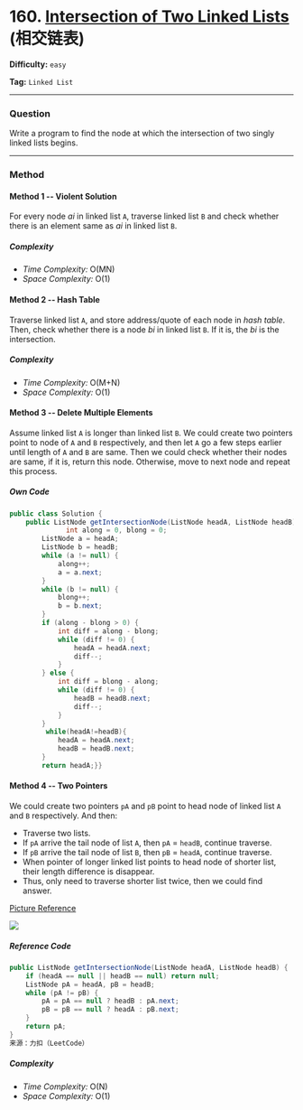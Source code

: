 # 160. [Intersection of Two Linked Lists][ITLL] (相交链表)

[ITLL]: https://leetcode-cn.com/problems/intersection-of-two-linked-lists/	"Intersection of Two Linked Lists"

**Difficulty:** `easy`

**Tag:** `Linked List`

------

### **Question**

Write a program to find the node at which the intersection of two singly linked lists begins.

------

### **Method**

#### Method 1 -- Violent Solution

For every node *ai* in linked list `A`, traverse linked list `B` and check whether there is an element same as *ai* in linked list `B`.

##### Complexity

- *Time Complexity:* O(MN)
- *Space Complexity:* O(1)

#### Method 2 -- Hash Table

Traverse linked list `A`, and store address/quote of each node in *hash table*. Then, check whether there is a node *bi* in linked list `B`. If it is, the *bi* is the intersection.

##### Complexity

- *Time Complexity:* O(M+N)
- *Space Complexity:* O(1)

#### Method 3 -- Delete Multiple Elements

Assume linked list `A` is longer than linked list `B`. We could create two pointers point to node of `A` and `B` respectively, and then let `A` go a few steps earlier until length of `A` and `B` are same. Then we could check whether their nodes are same, if it is, return this node. Otherwise, move to next node and repeat this process.

##### Own Code

```java
public class Solution {
    public ListNode getIntersectionNode(ListNode headA, ListNode headB) {
              int along = 0, blong = 0;
        ListNode a = headA;
        ListNode b = headB;
        while (a != null) {
            along++;
            a = a.next;
        }
        while (b != null) {
            blong++;
            b = b.next;
        }
        if (along - blong > 0) {
            int diff = along - blong;
            while (diff != 0) {
                headA = headA.next;
                diff--;
            }
        } else {
            int diff = blong - along;
            while (diff != 0) {
                headB = headB.next;
                diff--;
            }
        }
         while(headA!=headB){
            headA = headA.next;
            headB = headB.next;
        }
        return headA;}}
```

#### Method 4 -- Two Pointers

 We could create two pointers `pA` and `pB` point to head node of linked list `A `and `B` respectively. And then:

- Traverse two lists.
- If `pA` arrive the tail node of list `A`, then `pA` = `headB`, continue traverse.
- If `pB` arrive the tail node of list `B`, then `pB` = `headA`, continue traverse.
- When pointer of longer linked list points to head node of shorter list, their length difference is disappear.
- Thus, only need to traverse shorter list twice, then we could find answer.

[Picture Reference][PR]

[PR]: https://leetcode-cn.com/problems/intersection-of-two-linked-lists/solution/tu-jie-xiang-jiao-lian-biao-by-user7208t/	"Picture Reference"

![](https://pic.leetcode-cn.com/e86e947c8b87ac723b9c858cd3834f9a93bcc6c5e884e41117ab803d205ef662-%E7%9B%B8%E4%BA%A4%E9%93%BE%E8%A1%A8.png)

##### Reference Code

```java
public ListNode getIntersectionNode(ListNode headA, ListNode headB) {
    if (headA == null || headB == null) return null;
    ListNode pA = headA, pB = headB;
    while (pA != pB) {
        pA = pA == null ? headB : pA.next;
        pB = pB == null ? headA : pB.next;
    }
    return pA;
}
来源：力扣（LeetCode）
```

##### Complexity

- *Time Complexity:* O(N)
- *Space Complexity:* O(1)